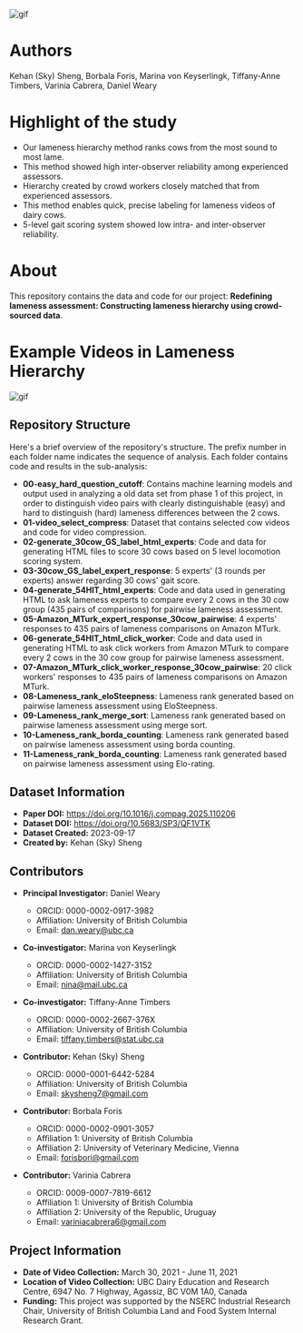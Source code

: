 ![gif](04-generate_54HIT_html_experts/results/platform_example_short.gif)

# Authors
Kehan (Sky) Sheng, Borbala Foris, Marina von Keyserlingk, Tiffany-Anne Timbers, Varinia Cabrera, Daniel Weary

# Highlight of the study

- Our lameness hierarchy method ranks cows from the most sound to most lame.
- This method showed high inter-observer reliability among experienced assessors.
- Hierarchy created by crowd workers closely matched that from experienced assessors.
- This method enables quick, precise labeling for lameness videos of dairy cows.
- 5-level gait scoring system showed low intra- and inter-observer reliability.

# About

This repository contains the data and code for our project: **Redefining lameness assessment: Constructing lameness hierarchy using crowd-sourced data**.

# Example Videos in Lameness Hierarchy
![gif](08-Lameness_rank_eloSteepness/plots/hierarchy_example.gif)

## Repository Structure
Here's a brief overview of the repository's structure. The prefix number in each folder name indicates the sequence of analysis. Each folder contains code and results in the sub-analysis:

- **00-easy_hard_question_cutoff**: Contains machine learning models and output used in analyzing a old data set from phase 1 of this project, in order to distinguish video pairs with clearly distinguishable (easy) and hard to distinguish (hard) lameness differences between the 2 cows.
- **01-video_select_compress**: Dataset that contains selected cow videos and code for video compression.
- **02-generate_30cow_GS_label_html_experts**: Code and data for generating HTML files to score 30 cows based on 5 level locomotion scoring system.
- **03-30cow_GS_label_expert_response**: 5 experts' (3 rounds per experts) answer regarding 30 cows' gait score.
- **04-generate_54HIT_html_experts**: Code and data used in generating HTML to ask lameness experts to compare every 2 cows in the 30 cow group (435 pairs of comparisons) for pairwise lameness assessment.
- **05-Amazon_MTurk_expert_response_30cow_pairwise**: 4 experts' responses to 435 pairs of lameness comparisons on Amazon MTurk.
- **06-generate_54HIT_html_click_worker**: Code and data used in generating HTML to ask click workers from Amazon MTurk to compare every 2 cows in the 30 cow group for pairwise lameness assessment.
- **07-Amazon_MTurk_click_worker_response_30cow_pairwise**: 20 click workers' responses to 435 pairs of lameness comparisons on Amazon MTurk.
- **08-Lameness_rank_eloSteepness**: Lameness rank generated based on pairwise lameness assessment using EloSteepness.
- **09-Lameness_rank_merge_sort**: Lameness rank generated based on pairwise lameness assessment using merge sort.
- **10-Lameness_rank_borda_counting**: Lameness rank generated based on pairwise lameness assessment using borda counting.
- **11-Lameness_rank_borda_counting**: Lameness rank generated based on pairwise lameness assessment using Elo-rating.

## Dataset Information

- **Paper DOI:** <https://doi.org/10.1016/j.compag.2025.110206>
- **Dataset DOI:** <https://doi.org/10.5683/SP3/QF1VTK>
- **Dataset Created:** 2023-09-17
- **Created by:** Kehan (Sky) Sheng

## Contributors

- **Principal Investigator:** Daniel Weary  
  - ORCID: 0000-0002-0917-3982  
  - Affiliation: University of British Columbia  
  - Email: <dan.weary@ubc.ca>
  
- **Co-investigator:** Marina von Keyserlingk  
  - ORCID: 0000-0002-1427-3152  
  - Affiliation: University of British Columbia  
  - Email: <nina@mail.ubc.ca>

- **Co-investigator:** Tiffany-Anne Timbers
  - ORCID: 0000-0002-2667-376X
  - Affiliation: University of British Columbia  
  - Email: <tiffany.timbers@stat.ubc.ca>

- **Contributor:** Kehan (Sky) Sheng  
  - ORCID: 0000-0001-6442-5284  
  - Affiliation: University of British Columbia  
  - Email: <skysheng7@gmail.com>

- **Contributor:** Borbala Foris  
  - ORCID: 0000-0002-0901-3057  
  - Affiliation 1: University of British Columbia
  - Affiliation 2: University of Veterinary Medicine, Vienna
  - Email: <forisbori@gmail.com>

- **Contributor:** Varinia Cabrera
  - ORCID: 0009-0007-7819-6612
  - Affiliation 1: University of British Columbia  
  - Affiliation 2: University of the Republic, Uruguay
  - Email: <variniacabrera6@gmail.com>

## Project Information

- **Date of Video Collection:** March 30, 2021 - June 11, 2021
- **Location of Video Collection:** UBC Dairy Education and Research Centre, 6947 No. 7 Highway, Agassiz, BC V0M 1A0, Canada  
- **Funding:** This project was supported by the NSERC Industrial Research Chair, University of British Columbia Land and Food System Internal Research Grant.
